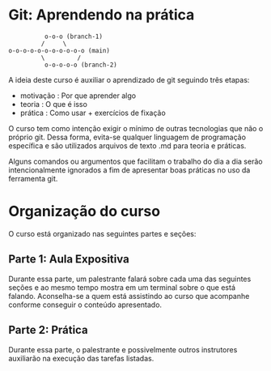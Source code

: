 # Git: Aprendendo na prática

```
          o-o-o (branch-1)
         /     \
o-o-o-o-o-o-o-o-o-o-o (main)
         \         /
          o-o-o-o-o (branch-2)
```

A ideia deste curso é auxiliar o aprendizado de git seguindo três etapas:
- motivação : Por que aprender algo
- teoria    : O que é isso
- prática   : Como usar + exercícios de fixação

O curso tem como intenção exigir o mínimo de outras tecnologias que não o próprio git. Dessa forma, evita-se 
qualquer linguagem de programação específica e são utilizados arquivos de texto .md para teoria e práticas.

Alguns comandos ou argumentos que facilitam o trabalho do dia a dia serão intencionalmente ignorados a fim 
de apresentar boas práticas no uso da ferramenta git.

# Organização do curso

O curso está organizado nas seguintes partes e seções:

## Parte 1: Aula Expositiva

Durante essa parte, um palestrante falará sobre cada uma das seguintes seções
e ao mesmo tempo mostra em um terminal sobre o que está falando. Aconselha-se
a quem está assistindo ao curso que acompanhe conforme conseguir o conteúdo apresentado.

## Parte 2: Prática

Durante essa parte, o palestrante e possivelmente outros instrutores auxiliarão
na execução das tarefas listadas.
